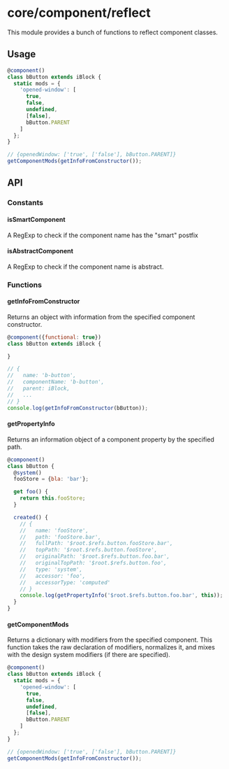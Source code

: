 # core/component/reflect

This module provides a bunch of functions to reflect component classes.

## Usage

```js
@component()
class bButton extends iBlock {
  static mods = {
    'opened-window': [
      true,
      false,
      undefined,
      [false],
      bButton.PARENT
    ]
  };
}

// {openedWindow: ['true', ['false'], bButton.PARENT]}
getComponentMods(getInfoFromConstructor());
```

## API

### Constants

#### isSmartComponent

A RegExp to check if the component name has the "smart" postfix

#### isAbstractComponent

A RegExp to check if the component name is abstract.

### Functions

#### getInfoFromConstructor

Returns an object with information from the specified component constructor.

```js
@component({functional: true})
class bButton extends iBlock {

}

// {
//   name: 'b-button',
//   componentName: 'b-button',
//   parent: iBlock,
//   ...
// }
console.log(getInfoFromConstructor(bButton));
```

#### getPropertyInfo

Returns an information object of a component property by the specified path.

```js
@component()
class bButton {
  @system()
  fooStore = {bla: 'bar'};

  get foo() {
    return this.fooStore;
  }

  created() {
    // {
    //   name: 'fooStore',
    //   path: 'fooStore.bar',
    //   fullPath: '$root.$refs.button.fooStore.bar',
    //   topPath: '$root.$refs.button.fooStore',
    //   originalPath: '$root.$refs.button.foo.bar',
    //   originalTopPath: '$root.$refs.button.foo',
    //   type: 'system',
    //   accessor: 'foo',
    //   accessorType: 'computed'
    // }
    console.log(getPropertyInfo('$root.$refs.button.foo.bar', this));
  }
}
```

#### getComponentMods

Returns a dictionary with modifiers from the specified component.
This function takes the raw declaration of modifiers, normalizes it, and mixes with the design system modifiers (if there are specified).

```js
@component()
class bButton extends iBlock {
  static mods = {
    'opened-window': [
      true,
      false,
      undefined,
      [false],
      bButton.PARENT
    ]
  };
}

// {openedWindow: ['true', ['false'], bButton.PARENT]}
getComponentMods(getInfoFromConstructor());
```
